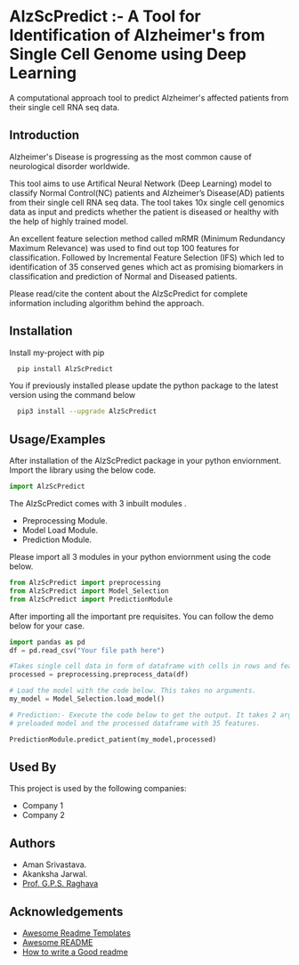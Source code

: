 
# AlzScPredict :- A Tool for Identification of Alzheimer's from Single Cell Genome using Deep Learning

A computational approach tool to predict Alzheimer's affected patients from their single cell RNA seq data.


## Introduction

Alzheimer's Disease is progressing as the most common cause of neurological disorder worldwide. 

This tool aims to use Artifical Neural Network (Deep Learning) model to classify Normal Control(NC) patients and Alzheimer’s Disease(AD) patients from
their single cell RNA seq data. The tool takes 10x single cell genomics data as input and predicts whether the patient is diseased or healthy with the help of highly trained model.

An excellent feature selection method called mRMR (Minimum Redundancy Maximum Relevance) was used to find out top 100 features for classification. 
Followed by Incremental Feature Selection (IFS) which led to identification of 35 conserved genes which act as promising biomarkers
in classification and prediction of Normal and Diseased patients.

Please read/cite the content about the AlzScPredict for complete information including algorithm behind the approach.
## Installation

Install my-project with pip

```bash
  pip install AlzScPredict
```
    
You if previously installed please update the python package to the latest version using the command below

```bash
  pip3 install --upgrade AlzScPredict
```
## Usage/Examples

After installation of the AlzScPredict package in your python enviornment. Import the library using the below code.


```python
import AlzScPredict
```
The AlzScPredict comes with 3 inbuilt modules . 

- Preprocessing Module.
- Model Load Module.
- Prediction Module.

Please import all 3 modules in your python enviornment using the code below.

```python
from AlzScPredict import preprocessing
from AlzScPredict import Model_Selection
from AlzScPredict import PredictionModule

```

After importing all the important pre requisites. You can follow the demo below for your case.


```python
import pandas as pd
df = pd.read_csv("Your file path here")

#Takes single cell data in form of dataframe with cells in rows and features in columns. Returns preprocessed dataframe.
processed = preprocessing.preprocess_data(df)

# Load the model with the code below. This takes no arguments.
my_model = Model_Selection.load_model()

# Prediction:- Execute the code below to get the output. It takes 2 arguments i.e 
# preloaded model and the processed dataframe with 35 features.

PredictionModule.predict_patient(my_model,processed)

```

## Used By

This project is used by the following companies:

- Company 1
- Company 2


## Authors

- Aman Srivastava.
- Akanksha Jarwal. 
- [Prof. G.P.S. Raghava](https://www.github.com/octokatherine)

## Acknowledgements

 - [Awesome Readme Templates](https://awesomeopensource.com/project/elangosundar/awesome-README-templates)
 - [Awesome README](https://github.com/matiassingers/awesome-readme)
 - [How to write a Good readme](https://bulldogjob.com/news/449-how-to-write-a-good-readme-for-your-github-project)

